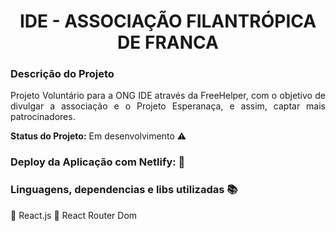 
<h1 align="center"> IDE - ASSOCIAÇÃO FILANTRÓPICA DE FRANCA  </h1>

### Descrição do Projeto

<p align="justify"> Projeto Voluntário para a ONG IDE através da FreeHelper, com o objetivo de divulgar a associação e o Projeto Esperanaça, e assim, captar mais patrocinadores. </p>

<strong>Status do Projeto:</strong> Em desenvolvimento :warning:


### Deploy da Aplicação com Netlify: :dash:



### Linguagens, dependencias e libs utilizadas :books:

:pushpin: React.js
:pushpin: React Router Dom
